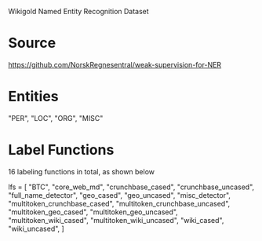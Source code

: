 Wikigold Named Entity Recognition Dataset

# Source 
https://github.com/NorskRegnesentral/weak-supervision-for-NER

# Entities
"PER",
"LOC",
"ORG",
"MISC"

# Label Functions

16 labeling functions in total, as shown below

lfs = [
	"BTC",
	"core_web_md",
	"crunchbase_cased",
	"crunchbase_uncased",
	"full_name_detector",
	"geo_cased",
	"geo_uncased",
	"misc_detector",
	"multitoken_crunchbase_cased",
	"multitoken_crunchbase_uncased",
	"multitoken_geo_cased",
	"multitoken_geo_uncased",
	"multitoken_wiki_cased",
	"multitoken_wiki_uncased",
	"wiki_cased",
	"wiki_uncased",
]
